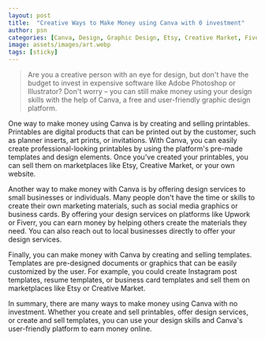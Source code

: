```yaml
---
layout: post
title:  "Creative Ways to Make Money using Canva with 0 investment"
author: psn
categories: [Canva, Design, Graphic Design, Etsy, Creative Market, Fiverr, Upwork]
image: assets/images/art.webp
tags: [sticky]
---
```


>Are you a creative person with an eye for design, but don't have the budget to invest in expensive software like Adobe Photoshop or Illustrator? Don't worry – you can still make money using your design skills with the help of Canva, a free and user-friendly graphic design platform.

One way to make money using Canva is by creating and selling printables. Printables are digital products that can be printed out by the customer, such as planner inserts, art prints, or invitations. With Canva, you can easily create professional-looking printables by using the platform's pre-made templates and design elements. Once you've created your printables, you can sell them on marketplaces like Etsy, Creative Market, or your own website.

Another way to make money with Canva is by offering design services to small businesses or individuals. Many people don't have the time or skills to create their own marketing materials, such as social media graphics or business cards. By offering your design services on platforms like Upwork or Fiverr, you can earn money by helping others create the materials they need. You can also reach out to local businesses directly to offer your design services.

Finally, you can make money with Canva by creating and selling templates. Templates are pre-designed documents or graphics that can be easily customized by the user. For example, you could create Instagram post templates, resume templates, or business card templates and sell them on marketplaces like Etsy or Creative Market.

In summary, there are many ways to make money using Canva with no investment. Whether you create and sell printables, offer design services, or create and sell templates, you can use your design skills and Canva's user-friendly platform to earn money online.